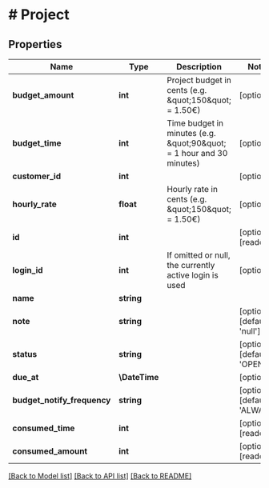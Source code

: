 # # Project

## Properties

Name | Type | Description | Notes
------------ | ------------- | ------------- | -------------
**budget_amount** | **int** | Project budget in cents (e.g. \&quot;150\&quot; &#x3D; 1.50€) | [optional]
**budget_time** | **int** | Time budget in minutes (e.g. \&quot;90\&quot; &#x3D; 1 hour and 30 minutes) | [optional]
**customer_id** | **int** |  | [optional]
**hourly_rate** | **float** | Hourly rate in cents (e.g. \&quot;150\&quot; &#x3D; 1.50€) | [optional]
**id** | **int** |  | [optional] [readonly]
**login_id** | **int** | If omitted or null, the currently active login is used | [optional]
**name** | **string** |  |
**note** | **string** |  | [optional] [default to 'null']
**status** | **string** |  | [optional] [default to 'OPEN']
**due_at** | **\DateTime** |  | [optional]
**budget_notify_frequency** | **string** |  | [optional] [default to 'ALWAYS']
**consumed_time** | **int** |  | [optional] [readonly]
**consumed_amount** | **int** |  | [optional] [readonly]

[[Back to Model list]](../../README.md#models) [[Back to API list]](../../README.md#endpoints) [[Back to README]](../../README.md)
